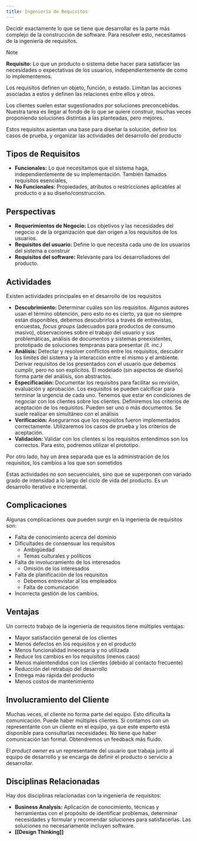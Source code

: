 ```yaml
---
title: Ingeniería de Requisitos
---
```


Decidir exactamente lo que se tiene que desarrollar es la parte más complejo de la construcción de software. Para resolver esto, necesitamos de la ingeniería de requisitos.

> [!note]
> **Requisito:** Lo que un producto o sistema debe hacer para satisfacer las necesidades o expectativas de los usuarios, independientemente de como lo implementemos.

Los requisitos definen un objeto, función, o estado. Limitan las acciones asociadas a estos y definen las relaciones entre ellos y otros.

Los clientes suelen estar sugestionados por soluciones preconcebidas. Nuestra tarea es llegar al fondo de lo que se quiere construir, muchas veces proponiendo soluciones distintas a las planteadas, pero mejores.

Estos requisitos asientan una base para diseñar la solución, definir los casos de prueba, y organizar las actividades del desarrollo del producto

## Tipos de Requisitos

- **Funcionales:** Lo que necesitamos que el sistema haga, independientemente de su implementación. También llamados requisitos esenciales,
- **No Funcionales:** Propiedades, atributos o restricciones aplicables al producto o a su diseño/construcción.

## Perspectivas

- **Requerimientos de Negocio:** Los objetivos y las necesidades del negocio o de la organización que dan origen a los requisitos de los usuarios.
- **Requisitos del usuario:** Define lo que necesita cada uno de los usuarios del sistema a construir
- **Requisitos del software:** Relevante para los desarrolladores del producto.

## Actividades

Existen actividades principales en el desarrollo de los requisitos

- **Descubrimiento:** Determinar cuáles son los requisitos. Algunos autores usan el término obtención, pero esto no es cierto, ya que no siempre están disponibles, debemos descubrirlos a través de entrevistas, encuestas, *focus groups* (adecuados para productos de consumo masivo), observaciones sobre el trabajo del usuario y sus problemáticas, análisis de documentos y sistemas preexistentes, prototipado de soluciones tempranas para presentar *(it. inc.)*
- **Análisis:** Detectar y resolver conflictos entre los requisitos, descubrir los límites del sistema y la interacción entre el mismo y el ambiente. Derivar requisitos de los presentados con el usuario que debemos cumplir, pero no son explícitos. El modelado (sin aspectos de diseño) forma parte del análisis, son abstractos.
- **Especificación:** Documentar los requisitos para facilitar su revisión, evaluación y aprobación. Los exquisitos se pueden calcificar para terminar la urgencia de cada uno. Tenemos que estar en condiciones de negociar con los clientes sobre los clientes. Definiremos los criterios de aceptación de los requisitos. Pueden ser uno o más documentos. Se suele realizar en simultáneo con el análisis
- **Verificación:** Asegurarnos que los requisitos fueron implementados correctamente. Utilizaremos los casos de prueba y los criterios de aceptación.
- **Validación:** Validar con los clientes si los requisitos entendimos son los correctos. Para esto, podremos utilizar el prototipo.

Por otro lado, hay un área separada que es la administración de los requisitos, los cambios a los que son sometidos

Estas actividades no son secuenciales, sino que se superponen con variado grado de intensidad a lo largo del ciclo de vida del producto. Es un desarrollo iterativo e incremental.

## Complicaciones

Algunas complicaciones que pueden surgir en la ingeniería de requisitos son:

- Falta de conocimiento acerca del dominio
- Dificultades de consensuar los requisitos
	- Ambigüedad
	- Temas culturales y políticos
- Falta de involucramiento de los interesados
	- Omisión de los interesados
- Falta de planificación de los requisitos
	- Debemos entrevistar al los empleados
	- Falta de comunicación
- Incorrecta gestión de los cambios.

## Ventajas

Un correcto trabajo de la ingeniería de requisitos tiene múltiples ventajas:

- Mayor satisfacción general de los clientes
- Menos defectos en los requisitos y en el producto
- Menos funcionalidad innecesaria y no utilizada
- Reduce los cambios en los requisitos (menos caos)
- Menos malentendidos con los clientes (debido al contacto frecuente)
- Reducción del retrabajo del desarrollo
- Entrega más rápida del producto
- Menos costos de mantenimiento

## Involucramiento del Cliente

Muchas veces, el cliente no forma parte del equipo. Esto dificulta la comunicación. Puede haber múltiples clientes. Si contamos con un representante con un cliente en el equipo, ya que este experto está disponible para consultarlas necesidades. No tiene que haber comunicación tan formal. Obtendremos un feedback más fluido.

El *product owner* es un representante del usuario que trabaja junto al equipo de desarrollo y se encarga de definir el producto o servicio a desarrollar.

## Disciplinas Relacionadas

Hay dos disciplinas relacionadas con la ingeniería de requisitos:

- **Business Analysis:** Aplicación de conocimiento, técnicas y herramientas con el propósito de identificar problemas, determinar necesidades y formular y recomendar soluciones para satisfacerlas. Las soluciones no necesariamente incluyen software.
- **[[Design Thinking]]**

